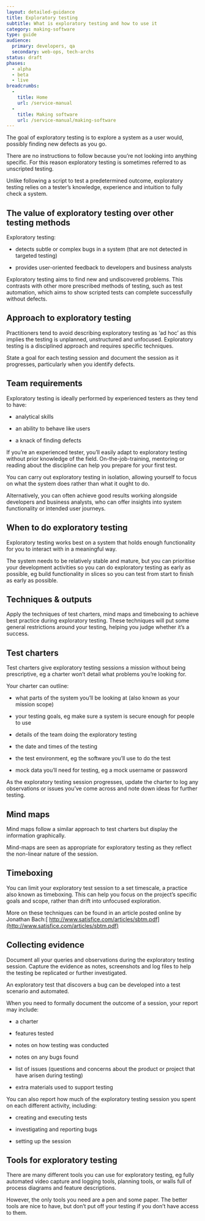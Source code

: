 ```yaml
---
layout: detailed-guidance
title: Exploratory testing
subtitle: What is exploratory testing and how to use it
category: making-software
type: guide
audience:
  primary: developers, qa
  secondary: web-ops, tech-archs
status: draft
phases:
  - alpha
  - beta
  - live
breadcrumbs:
  -
    title: Home
    url: /service-manual
  -
  	title: Making software
  	url: /service-manual/making-software
---
```


The goal of exploratory testing is to explore a system as a user would, possibly finding new defects as you go.

There are no instructions to follow because you’re not looking into anything specific. For this reason exploratory testing is sometimes referred to as unscripted testing.

Unlike following a script to test a predetermined outcome, exploratory testing relies on a tester’s knowledge, experience and intuition to fully check a system.

## The value of exploratory testing over other testing methods

Exploratory testing:

* detects subtle or complex bugs in a system (that are not detected in targeted testing)

* provides user-oriented feedback to developers and business analysts

Exploratory testing aims to find new and undiscovered problems. This contrasts with other more prescribed methods of testing, such as test automation, which aims to show scripted tests can complete successfully without defects.

## Approach to exploratory testing

Practitioners tend to avoid describing exploratory testing as ‘ad hoc’ as this implies the testing is unplanned, unstructured and unfocused. Exploratory testing is a disciplined approach and requires specific techniques.

State a goal for each testing session and document the session as it progresses, particularly when you identify defects.

## Team requirements

Exploratory testing is ideally performed by experienced testers as they tend to have:

* analytical skills

* an ability to behave like users

* a knack of finding defects

If you’re an experienced tester, you’ll easily adapt to exploratory testing without prior knowledge of the field. On-the-job-training, mentoring or reading about the discipline can help you prepare for your first test.

You can carry out exploratory testing in isolation, allowing yourself to focus on what the system does rather than what it ought to do.

Alternatively, you can often achieve good results working alongside developers and business analysts, who can offer insights into system functionality or intended user journeys.

## When to do exploratory testing

Exploratory testing works best on a system that holds enough functionality for you to interact with in a meaningful way.

The system needs to be relatively stable and mature, but you can prioritise your development activities so you can do exploratory testing as early as possible, eg build functionality in slices so you can test from start to finish as early as possible.

## Techniques & outputs

Apply the techniques of test charters, mind maps and timeboxing to achieve best practice during exploratory testing. These techniques will put some general restrictions around your testing, helping you judge whether it’s a success.

## Test charters

Test charters give exploratory testing sessions a mission without being prescriptive, eg a charter won’t detail what problems you’re looking for.

Your charter can outline:

* what parts of the system you’ll be looking at (also known as your mission scope)

* your testing goals, eg make sure a system is secure enough for people to use

* details of the team doing the exploratory testing

* the date and times of the testing

* the test environment, eg the software you’ll use to do the test

* mock data you’ll need for testing, eg a mock username or password

As the exploratory testing session progresses, update the charter to log any observations or issues you’ve come across and note down ideas for further testing.

## Mind maps

Mind maps follow a similar approach to test charters but display the information graphically.

Mind-maps are seen as appropriate for exploratory testing as they reflect the non-linear nature of the session.

## Timeboxing

You can limit your exploratory test session to a set timescale, a practice also known as timeboxing. This can help you focus on the project’s specific goals and scope, rather than drift into unfocused exploration.

More on these techniques can be found in an article posted online by Jonathan Bach:[ http://www.satisfice.com/articles/sbtm.pdf](http://www.satisfice.com/articles/sbtm.pdf)

## Collecting evidence

Document all your queries and observations during the exploratory testing session. Capture the evidence as notes, screenshots and log files to help the testing be replicated or further investigated.

An exploratory test that discovers a bug can be developed into a test scenario and automated.

When you need to formally document the outcome of a session, your report may include:

* a charter

* features tested

* notes on how testing was conducted

* notes on any bugs found

* list of issues (questions and concerns about the product or project that have arisen during testing)

* extra materials used to support testing

You can also report how much of the exploratory testing session you spent on each different activity, including:

* creating and executing tests

* investigating and reporting bugs

* setting up the session

## Tools for exploratory testing

There are many different tools you can use for exploratory testing, eg fully automated video capture and logging tools, planning tools, or walls full of process diagrams and feature descriptions.

However, the only tools you need are a pen and some paper. The better tools are nice to have, but don’t put off your testing if you don’t have access to them.

